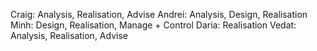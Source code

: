Craig: Analysis, Realisation, Advise
Andrei: Analysis, Design, Realisation
Minh: Design, Realisation, Manage + Control
Daria: Realisation
Vedat: Analysis, Realisation, Advise
